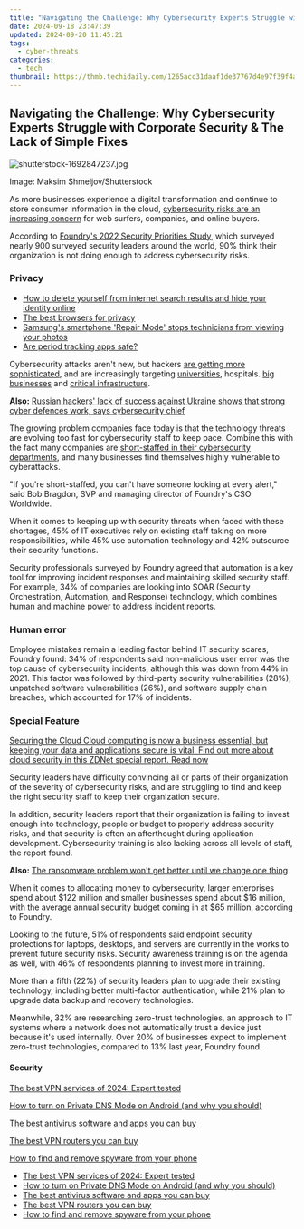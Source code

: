```yaml
---
title: "Navigating the Challenge: Why Cybersecurity Experts Struggle with Corporate Security & The Lack of Simple Fixes"
date: 2024-09-18 23:47:39
updated: 2024-09-20 11:45:21
tags:
  - cyber-threats
categories:
  - tech
thumbnail: https://thmb.techidaily.com/1265acc31daaf1de37767d4e97f39f4ae2ccc01cbc88f73f84d86fe7d2349a91.jpg
---
```


## Navigating the Challenge: Why Cybersecurity Experts Struggle with Corporate Security & The Lack of Simple Fixes

![shutterstock-1692847237.jpg](https://www.zdnet.com/a/img/resize/2924447944ae072f57317aef04aba56f25af41bc/2021/10/20/198f613b-750c-4aef-bb40-ac9098fb74d4/shutterstock-1692847237.jpg?auto=webp&precrop=4800,2697,x0,y0&width=1280)

Image: Maksim Shmeljov/Shutterstock

As more businesses experience a digital transformation and continue to store consumer information in the cloud, [cybersecurity risks are an increasing concern](https://www.zdnet.com/article/the-scary-future-of-the-internet-how-the-tech-of-tomorrow-will-pose-even-bigger-cybersecurity-threats/) for web surfers, companies, and online buyers.

According to [Foundry's 2022 Security Priorities Study](https://resources.foundryco.com/download/security-priorities-executive-summary), which surveyed nearly 900 surveyed security leaders around the world, 90% think their organization is not doing enough to address cybersecurity risks. 

### Privacy

* [How to delete yourself from internet search results and hide your identity online](https://www.zdnet.com/article/how-to-delete-yourself-from-internet-search-results-and-hide-your-identity-online/)
* [The best browsers for privacy](https://www.zdnet.com/article/best-browser-for-privacy/)
* [Samsung's smartphone 'Repair Mode' stops technicians from viewing your photos](https://www.zdnet.com/article/samsungs-smartphone-repair-mode-will-keep-nosy-technicians-from-looking-at-your-photos/)
* [Are period tracking apps safe?](https://www.zdnet.com/article/period-tracking-apps-are-no-longer-safe-delete-them/)

Cybersecurity attacks aren't new, but hackers [are getting more sophisticated](https://www.zdnet.com/article/this-sneaky-type-of-phishing-is-growing-fast-because-hackers-are-seeing-big-paydays/), and are increasingly targeting [universities](https://www.zdnet.com/article/ransomware-attacks-are-hitting-universities-hard-and-they-are-feeling-the-pressure/), hospitals. [big businesses](https://www.zdnet.com/article/colonial-pipeline-ransomware-attack-everything-you-need-to-know/) and [critical infrastructure](https://www.zdnet.com/article/critical-infrastructure-is-under-attack-from-hackers-securing-it-needs-to-be-a-priority-right-now/). 

**Also:** [Russian hackers' lack of success against Ukraine shows that strong cyber defences work, says cybersecurity chief](https://www.zdnet.com/article/russian-hackers-lack-of-success-against-ukraine-shows-strong-cyber-defences-work-says-cybersecurity-chief/)

The growing problem companies face today is that the technology threats are evolving too fast for cybersecurity staff to keep pace. Combine this with the fact many companies are [short-staffed in their cybersecurity departments](https://www.zdnet.com/article/cybersecurity-leaders-are-anticipating-mass-resignations-within-the-year/), and many businesses find themselves highly vulnerable to cyberattacks.

"If you're short-staffed, you can't have someone looking at every alert," said Bob Bragdon, SVP and managing director of Foundry's CSO Worldwide. 

When it comes to keeping up with security threats when faced with these shortages, 45% of IT executives rely on existing staff taking on more responsibilities, while 45% use automation technology and 42% outsource their security functions. 

Security professionals surveyed by Foundry agreed that automation is a key tool for improving incident responses and maintaining skilled security staff. For example, 34% of companies are looking into SOAR (Security Orchestration, Automation, and Response) technology, which combines human and machine power to address incident reports.

### Human error

Employee mistakes remain a leading factor behind IT security scares, Foundry found: 34% of respondents said non-malicious user error was the top cause of cybersecurity incidents, although this was down from 44% in 2021\. This factor was followed by third-party security vulnerabilities (28%), unpatched software vulnerabilities (26%), and software supply chain breaches, which accounted for 17% of incidents.

### Special Feature

[Securing the Cloud Cloud computing is now a business essential, but keeping your data and applications secure is vital. Find out more about cloud security in this ZDNet special report.  Read now](https://www.zdnet.com/topic/securing-the-cloud/)

Security leaders have difficulty convincing all or parts of their organization of the severity of cybersecurity risks, and are struggling to find and keep the right security staff to keep their organization secure.

In addition, security leaders report that their organization is failing to invest enough into technology, people or budget to properly address security risks, and that security is often an afterthought during application development. Cybersecurity training is also lacking across all levels of staff, the report found.

**Also:** [The ransomware problem won't get better until we change one thing](https://www.zdnet.com/article/the-ransomware-problem-wont-get-better-until-we-change-one-thing/)

When it comes to allocating money to cybersecurity, larger enterprises spend about $122 million and smaller businesses spend about $16 million, with the average annual security budget coming in at $65 million, according to Foundry.

Looking to the future, 51% of respondents said endpoint security protections for laptops, desktops, and servers are currently in the works to prevent future security risks. Security awareness training is on the agenda as well, with 46% of respondents planning to invest more in training.

More than a fifth (22%) of security leaders plan to upgrade their existing technology, including better multi-factor authentication, while 21% plan to upgrade data backup and recovery technologies.

Meanwhile, 32% are researching zero-trust technologies, an approach to IT systems where a network does not automatically trust a device just because it's used internally. Over 20% of businesses expect to implement zero-trust technologies, compared to 13% last year, Foundry found.

#### Security

[The best VPN services of 2024: Expert tested](https://www.zdnet.com/article/best-vpn/ "The best VPN services of 2024: Expert tested")

[How to turn on Private DNS Mode on Android (and why you should)](https://www.zdnet.com/article/how-to-turn-on-private-dns-mode-on-android-and-why-you-should/ "How to turn on Private DNS Mode on Android (and why you should)")

[The best antivirus software and apps you can buy](https://www.zdnet.com/article/best-antivirus/ "The best antivirus software and apps you can buy")

[The best VPN routers you can buy](https://www.zdnet.com/article/best-vpn-router/ "The best VPN routers you can buy")

[How to find and remove spyware from your phone](https://www.zdnet.com/article/how-to-find-and-remove-spyware-from-your-phone/ "How to find and remove spyware from your phone")

* [The best VPN services of 2024: Expert tested](https://www.zdnet.com/article/best-vpn/ "The best VPN services of 2024: Expert tested")
* [How to turn on Private DNS Mode on Android (and why you should)](https://www.zdnet.com/article/how-to-turn-on-private-dns-mode-on-android-and-why-you-should/ "How to turn on Private DNS Mode on Android (and why you should)")
* [The best antivirus software and apps you can buy](https://www.zdnet.com/article/best-antivirus/ "The best antivirus software and apps you can buy")
* [The best VPN routers you can buy](https://www.zdnet.com/article/best-vpn-router/ "The best VPN routers you can buy")
* [How to find and remove spyware from your phone](https://www.zdnet.com/article/how-to-find-and-remove-spyware-from-your-phone/ "How to find and remove spyware from your phone")

<ins class="adsbygoogle"
     style="display:block"
     data-ad-format="autorelaxed"
     data-ad-client="ca-pub-7571918770474297"
     data-ad-slot="1223367746"></ins>



<ins class="adsbygoogle"
     style="display:block"
     data-ad-client="ca-pub-7571918770474297"
     data-ad-slot="8358498916"
     data-ad-format="auto"
     data-full-width-responsive="true"></ins>
